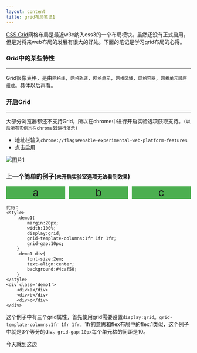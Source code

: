 ```yaml
---
layout: content
title: grid布局笔记1
---
```


[CSS Grid](https://www.w3.org/TR/css-grid-1/)网格布局是最近w3c纳入css3的一个布局模块。虽然还没有正式启用，但是对将来web布局的发展有很大的好处。下面的笔记是学习grid布局的心得。


### Grid中的某些特性

---

Grid很像表格，是由`网格线`，`网格轨道`，`网格单元`，`网格区域`，`网格容器`，`网格单元顺序组成`。具体以后再看。

### 开启Grid

---

大部分浏览器都还不支持Grid，所以在chrome中进行开启实验选项获取支持。`(以后所有实例均在chrome55进行演示)`

* 地址栏输入`chrome://flags#enable-experimental-web-platform-features`
* 点击启用

![图片1](/blog/img/2016-12-12-1.png)

### 上一个简单的例子(`未开启实验室选项无法看到效果`)
<style>
    .demo1{
        width:100%;
        display:grid;
        grid-template-columns:1fr 1fr 1fr;
        grid-gap:10px;
    }
    .demo1 div{
        font-size:2em;
        text-align:center;
        background:#4caf50;
    }
</style>
<div class='demo1'>
    <div>a</div>
    <div>b</div>
    <div>c</div>
</div>

    代码：
    <style>
        .demo1{
            margin:20px;
            width:100%;
            display:grid;
            grid-template-columns:1fr 1fr 1fr;
            grid-gap:10px;
        }
        .demo1 div{
            font-size:2em;
            text-align:center;
            background:#4caf50;
        }
    </style>
    <div class='demo1'>
        <div>a</div>
        <div>b</div>
        <div>c</div>
    </div>

这个例子中有三个grid属性，首先使用grid需要设置`display:grid`。`grid-template-columns:1fr 1fr 1fr`。1fr的意思和flex布局中的flex:1类似，这个例子中就是3个等分的div。`grid-gap:10px`每个单元格的间距是10。

今天就到这边